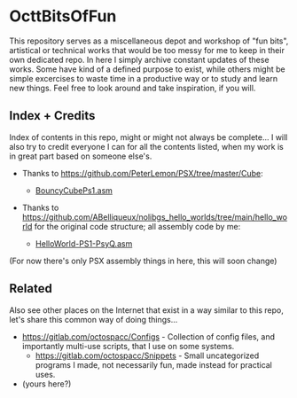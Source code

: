 # OcttBitsOfFun

This repository serves as a miscellaneous depot and workshop of "fun bits", artistical or technical works that would be too messy for me to keep in their own dedicated repo.
In here I simply archive constant updates of these works. Some have kind of a defined purpose to exist, while others might be simple excercises to waste time in a productive way or to study and learn new things.
Feel free to look around and take inspiration, if you will.

## Index + Credits

Index of contents in this repo, might or might not always be complete...
I will also try to credit everyone I can for all the contents listed, when my work is in great part based on someone else's.

* Thanks to <https://github.com/PeterLemon/PSX/tree/master/Cube>:
	* [BouncyCubePs1.asm](BouncyCubePs1.asm)

* Thanks to <https://github.com/ABelliqueux/nolibgs_hello_worlds/tree/main/hello_world> for the original code structure; all assembly code by me:
	* [HelloWorld-PS1-PsyQ.asm](HelloWorld-PS1-PsyQ.asm)

(For now there's only PSX assembly things in here, this will soon change)

## Related

Also see other places on the Internet that exist in a way similar to this repo, let's share this common way of doing things...

* <https://gitlab.com/octospacc/Configs> - Collection of config files, and importantly multi-use scripts, that I use on some systems.
	* <https://gitlab.com/octospacc/Snippets> - Small uncategorized programs I made, not necessarily fun, made instead for practical uses.
* (yours here?)
